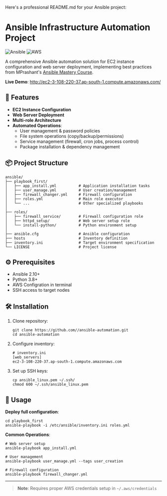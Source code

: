 Here's a professional README.md for your Ansible project:


# Ansible Infrastructure Automation Project

![Ansible](https://img.shields.io/badge/ansible-%231A1918.svg?style=for-square&logo=ansible&logoColor=white)
![AWS](https://img.shields.io/badge/AWS-%23FF9900.svg?style=for-square&logo=amazon-aws&logoColor=white)

A comprehensive Ansible automation solution for EC2 instance configuration and web server deployment, implementing best practices from MPrashant's [Ansible Mastery Course](https://www.youtube.com/watch?v=y2TSR7p3N0M).

**Live Demo**: http://ec2-3-108-220-37.ap-south-1.compute.amazonaws.com/

## 🚀 Features

- **EC2 Instance Configuration**
- **Web Server Deployment**
- **Multi-role Architecture**
- **Automated Operations**:
  - User management & password policies
  - File system operations (copy/backup/permissions)
  - Service management (firewall, cron jobs, process control)
  - Package installation & dependency management

## 📦 Project Structure

```
ansible/
├── playbook_first/
│   ├── app_install.yml          # Application installation tasks
│   ├── user_manage.yml          # User creation/management
│   ├── firewall_changer.yml     # Firewall configuration
│   ├── roles.yml                # Main role executor
│   └── ...                      # Other specialized playbooks
│
├── roles/
│   ├── firewall_service/        # Firewall configuration role
│   ├── httpd_setup/             # Web server setup role
│   └── install-python/          # Python environment setup
│
├── ansible.cfg                  # Ansible configuration
├── hosts                        # Inventory definition
├── inventory.ini                # Target environment specification
└── LICENSE                      # Project license
```

## ⚙️ Prerequisites

- Ansible 2.10+
- Python 3.8+
- AWS Configration in terminal
- SSH access to target nodes

## 🛠️ Installation

1. Clone repository:
   ```
   git clone https://github.com//ansible-automation.git
   cd ansible-automation
   ```

2. Configure inventory:
   ```
   # inventory.ini
   [web_servers]
   ec2-3-108-220-37.ap-south-1.compute.amazonaws.com
   ```

3. Set up SSH keys:
   ```
   cp ansible_linux.pem ~/.ssh/
   chmod 600 ~/.ssh/ansible_linux.pem
   ```

## 🚀 Usage

**Deploy full configuration**:
```
cd playbook_first
ansible-playbook -i /etc/ansible/inventory.ini roles.yml
```

**Common Operations**:
```
# Web server setup
ansible-playbook app_install.yml

# User management
ansible-playbook user_manage.yml --tags user_creation

# Firewall configuration
ansible-playbook firewall_changer.yml
```

---

> **Note**: Requires proper AWS credentials setup in `~/.aws/credentials`
```
